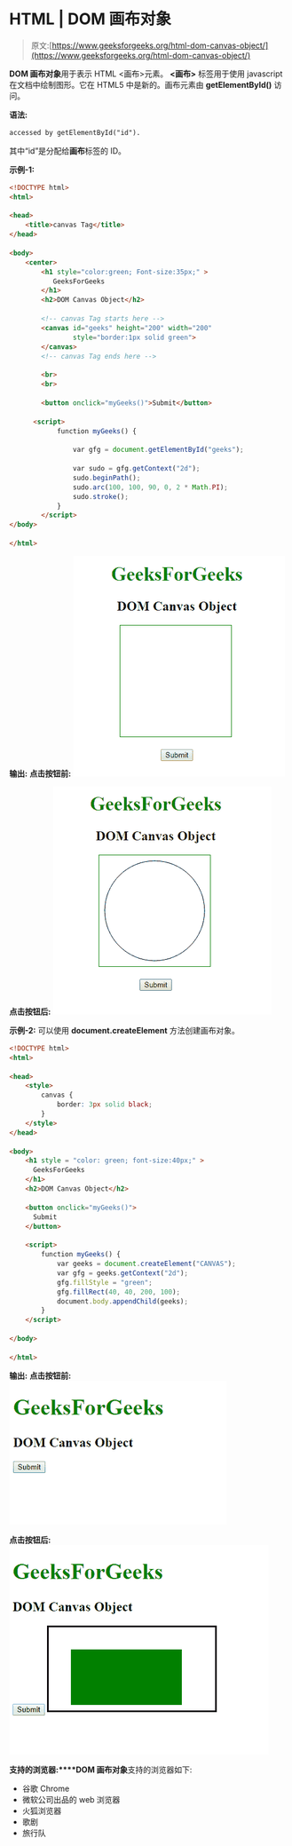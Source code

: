 # HTML | DOM 画布对象

> 原文:[https://www.geeksforgeeks.org/html-dom-canvas-object/](https://www.geeksforgeeks.org/html-dom-canvas-object/)

**DOM 画布对象**用于表示 HTML <画布>元素。 **<画布>** 标签用于使用 javascript 在文档中绘制图形。它在 HTML5 中是新的。画布元素由 **getElementById()** 访问。

**语法:**

```html
accessed by getElementById("id"). 
```

其中“id”是分配给**画布**标签的 ID。

**示例-1:**

```html
<!DOCTYPE html>
<html>

<head>
    <title>canvas Tag</title>
</head>

<body>
    <center>
        <h1 style="color:green; Font-size:35px;" >
           GeeksForGeeks
        </h1>
        <h2>DOM Canvas Object</h2>

        <!-- canvas Tag starts here -->
        <canvas id="geeks" height="200" width="200" 
                style="border:1px solid green">
        </canvas>
        <!-- canvas Tag ends here -->

        <br>
        <br>

        <button onclick="myGeeks()">Submit</button>

      <script>
            function myGeeks() {

                var gfg = document.getElementById("geeks");

                var sudo = gfg.getContext("2d");
                sudo.beginPath();
                sudo.arc(100, 100, 90, 0, 2 * Math.PI);
                sudo.stroke();
            }
        </script>
</body>

</html>
```

**输出:**
**点击按钮前:**
![](img/e3ef55d04ba1cdc5cfbffb9480f96e50.png)

**点击按钮后:**
![](img/ad4d6c8d60450ce3739b615d7e663371.png)

**示例-2:** 可以使用 **document.createElement** 方法创建画布对象。

```html
<!DOCTYPE html>
<html>

<head>
    <style>
        canvas {
            border: 3px solid black;
        }
    </style>
</head>

<body>
    <h1 style = "color: green; font-size:40px;" >
      GeeksForGeeks
    </h1>
    <h2>DOM Canvas Object</h2>

    <button onclick="myGeeks()">
      Submit
    </button>

    <script>
        function myGeeks() {
            var geeks = document.createElement("CANVAS");
            var gfg = geeks.getContext("2d");
            gfg.fillStyle = "green";
            gfg.fillRect(40, 40, 200, 100);
            document.body.appendChild(geeks);
        }
    </script>

</body>

</html>
```

**输出:**
**点击按钮前:**
![](img/190ebc9d6883c5cf51bd536c521f1fc3.png)

**点击按钮后:**
![](img/9dcfa0551ed37280817f70f1b7ee619f.png)

**支持的浏览器:****DOM 画布对象**支持的浏览器如下:

*   谷歌 Chrome
*   微软公司出品的 web 浏览器
*   火狐浏览器
*   歌剧
*   旅行队